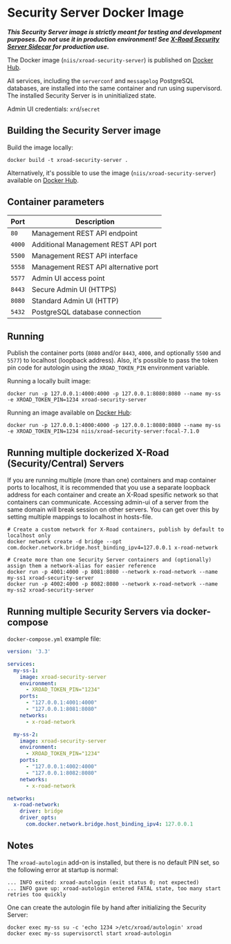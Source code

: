 # Security Server Docker Image

***This Security Server image is strictly meant for testing and development purposes. Do not use it in production environment! See [X-Road Security Server Sidecar](https://github.com/nordic-institute/X-Road/blob/master/sidecar/SIDECAR.md) for production use.***

The Docker image (`niis/xroad-security-server`) is published on [Docker Hub](https://hub.docker.com/r/niis/xroad-security-server).

All services, including the `serverconf` and `messagelog` PostgreSQL databases, are installed into the same container and run using supervisord.
The installed Security Server is in uninitialized state.

Admin UI credentials: `xrd`/`secret`

## Building the Security Server image

Build the image locally:
```shell
docker build -t xroad-security-server .
```

Alternatively, it's possible to use the image (`niis/xroad-security-server`) available on [Docker Hub](https://hub.docker.com/r/niis/xroad-security-server).

## Container parameters

| Port   | Description                          |
|--------|--------------------------------------|
| `80`   | Management REST API endpoint         | 
| `4000` | Additional Management REST API port  |
| `5500` | Management REST API interface        |
| `5558` | Management REST API alternative port |
| `5577` | Admin UI access point                |
| `8443` | Secure Admin UI (HTTPS)              |
| `8080` | Standard Admin UI (HTTP)             |
| `5432` | PostgreSQL database connection       |

## Running

Publish the container ports (`8080` and/or `8443`, `4000`, and optionally `5500` and `5577`) to localhost (loopback address).
Also, it's possible to pass the token pin code for autologin using the `XROAD_TOKEN_PIN` environment variable.

Running a locally built image:
```shell
docker run -p 127.0.0.1:4000:4000 -p 127.0.0.1:8080:8080 --name my-ss -e XROAD_TOKEN_PIN=1234 xroad-security-server
```

Running an image available on [Docker Hub](https://hub.docker.com/r/niis/xroad-security-server):
```shell
docker run -p 127.0.0.1:4000:4000 -p 127.0.0.1:8080:8080 --name my-ss -e XROAD_TOKEN_PIN=1234 niis/xroad-security-server:focal-7.1.0
```

## Running multiple dockerized X-Road (Security/Central) Servers

If you are running multiple (more than one) containers and map container ports to localhost, it is recommended that you use a separate loopback address for each container and create an X-Road spesific network so that containers can communicate.
Accessing admin-ui of a server from the same domain will break session on other servers. You can get over this by setting multiple mappings to localhost in hosts-file.

```shell
# Create a custom network for X-Road containers, publish by default to localhost only
docker network create -d bridge --opt com.docker.network.bridge.host_binding_ipv4=127.0.0.1 x-road-network

# Create more than one Security Server containers and (optionally) assign them a network-alias for easier reference
docker run -p 4001:4000 -p 8081:8080 --network x-road-network --name my-ss1 xroad-security-server
docker run -p 4002:4000 -p 8082:8080 --network x-road-network --name my-ss2 xroad-security-server
```

## Running multiple Security Servers via docker-compose

`docker-compose.yml` example file:

```yaml
version: '3.3'

services:
  my-ss-1:
    image: xroad-security-server
    environment:
      - XROAD_TOKEN_PIN="1234"
    ports:
      - "127.0.0.1:4001:4000"
      - "127.0.0.1:8081:8080"
    networks:
      - x-road-network

  my-ss-2:
    image: xroad-security-server
    environment:
      - XROAD_TOKEN_PIN="1234"
    ports:
      - "127.0.0.1:4002:4000"
      - "127.0.0.1:8082:8080"
    networks:
      - x-road-network

networks:
  x-road-network:
    driver: bridge
    driver_opts:
      com.docker.network.bridge.host_binding_ipv4: 127.0.0.1
```

## Notes

The `xroad-autologin` add-on is installed, but there is no default PIN set, so the following error at startup is normal:

```text
... INFO exited: xroad-autologin (exit status 0; not expected)
... INFO gave up: xroad-autologin entered FATAL state, too many start retries too quickly
```

One can create the autologin file by hand after initializing the Security Server:

```shell
docker exec my-ss su -c 'echo 1234 >/etc/xroad/autologin' xroad
docker exec my-ss supervisorctl start xroad-autologin
```
